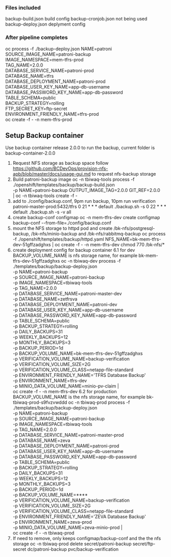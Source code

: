 ### Files included

backup-build.json build config
backup-cronjob.json not being used
backup-deploy.json deplyment config

### After pipeline completes

oc process -f ./backup-deploy.json
NAME=patroni \
SOURCE_IMAGE_NAME=patroni-backup \
IMAGE_NAMESPACE=mem-tfrs-prod \
TAG_NAME=2.0.0 \
DATABASE_SERVICE_NAME=patroni-prod \
DATABASE_NAME=tfrs \
DATABASE_DEPLOYMENT_NAME=patroni-prod \
DATABASE_USER_KEY_NAME=app-db-username \
DATABASE_PASSWORD_KEY_NAME=app-db-password \
TABLE_SCHEMA=public \
BACKUP_STRATEGY=rolling \
FTP_SECRET_KEY=ftp-secret \
ENVIRONMENT_FRIENDLY_NAME=tfrs-prod \
oc create -f - -n mem-tfrs-prod

## Setup Backup container
Use backup container release 2.0.0 to run the backup, current folder is backup-container-2.0.0
1. Request NFS storage as backup space
follow https://github.com/BCDevOps/provision-nfs-apb/blob/master/docs/usage-gui.md to request nfs-backup storage
2. Build patroni-backup image
oc -n tbiwaq-tools process -f ./openshift/templates/backup/backup-build.json \
-p NAME=patroni-backup OUTPUT_IMAGE_TAG=2.0.0 GIT_REF=2.0.0 \
| oc -n tbiwaq-tools create -f -
3. add to ./config/backup.conf, 9pm run backup, 10pm run verification
patroni-master-prod:5432/tfrs
0 21 * * * default ./backup.sh -s
0 22 * * * default ./backup.sh -s -v all
4. create backup-conf configmap
oc -n mem-tfrs-dev create configmap backup-conf --from-file=./config/backup.conf
5. mount the NFS storage to httpd pod and create /bk-nfs/postgresql-backup, /bk-nfs/minio-backup and /bk-nfs/rabbitmq-backup
oc process -f ./openshift/templates/backup/httpd.yaml NFS_NAME=bk-mem-tfrs-dev-51gffzadghxs | oc create -f - -n mem-tfrs-dev
chmod 770 /bk-nfs/*
6. create deployment config for backup container
6.1 for dev
BACKUP_VOLUME_NAME is nfs storage name, for example bk-mem-tfrs-dev-51gffzadghxs
oc -n tbiwaq-dev process -f ./templates/backup/backup-deploy.json \
  -p NAME=patroni-backup \
  -p SOURCE_IMAGE_NAME=patroni-backup \
  -p IMAGE_NAMESPACE=tbiwaq-tools \
  -p TAG_NAME=2.0.0 \
  -p DATABASE_SERVICE_NAME=patroni-master-dev \
  -p DATABASE_NAME=zetfrsva \
  -p DATABASE_DEPLOYMENT_NAME=patroni-dev \
  -p DATABASE_USER_KEY_NAME=app-db-username \
  -p DATABASE_PASSWORD_KEY_NAME=app-db-password \
  -p TABLE_SCHEMA=public \
  -p BACKUP_STRATEGY=rolling \
  -p DAILY_BACKUPS=31 \
  -p WEEKLY_BACKUPS=12 \
  -p MONTHLY_BACKUPS=3 \
  -p BACKUP_PERIOD=1d \
  -p BACKUP_VOLUME_NAME=bk-mem-tfrs-dev-51gffzadghxs \
  -p VERIFICATION_VOLUME_NAME=backup-verification \
  -p VERIFICATION_VOLUME_SIZE=2G \
  -p VERIFICATION_VOLUME_CLASS=netapp-file-standard \
  -p ENVIRONMENT_FRIENDLY_NAME='TFRS Database Backup' \
  -p ENVIRONMENT_NAME=tfrs-dev \
  -p MINIO_DATA_VOLUME_NAME=minio-pv-claim | \
  oc create -f - -n mem-tfrs-dev
6.2 for production
BACKUP_VOLUME_NAME is the nfs storage name, for example bk-tbiwaq-prod-s9fvzvwddd
oc -n tbiwaq-prod process -f ./templates/backup/backup-deploy.json \
  -p NAME=patroni-backup \
  -p SOURCE_IMAGE_NAME=patroni-backup \
  -p IMAGE_NAMESPACE=tbiwaq-tools \
  -p TAG_NAME=2.0.0 \
  -p DATABASE_SERVICE_NAME=patroni-master-prod \
  -p DATABASE_NAME=zeva \
  -p DATABASE_DEPLOYMENT_NAME=patroni-prod \
  -p DATABASE_USER_KEY_NAME=app-db-username \
  -p DATABASE_PASSWORD_KEY_NAME=app-db-password \
  -p TABLE_SCHEMA=public \
  -p BACKUP_STRATEGY=rolling \
  -p DAILY_BACKUPS=31 \
  -p WEEKLY_BACKUPS=12 \
  -p MONTHLY_BACKUPS=3 \
  -p BACKUP_PERIOD=1d \
  -p BACKUP_VOLUME_NAME=**** \
  -p VERIFICATION_VOLUME_NAME=backup-verification \
  -p VERIFICATION_VOLUME_SIZE=2G \
  -p VERIFICATION_VOLUME_CLASS=netapp-file-standard \
  -p ENVIRONMENT_FRIENDLY_NAME='ZEVA Database Backup' \
  -p ENVIRONMENT_NAME=zeva-prod \
  -p MINIO_DATA_VOLUME_NAME=zeva-minio-prod | \
  oc create -f - -n tbiwaq-prod
7. If need to remove, only keeps configmap/backup-conf and the the nfs storage
oc -n tbiwaq-prod delete secret/patroni-backup secret/ftp-secret dc/patroni-backup pvc/backup-verification 
